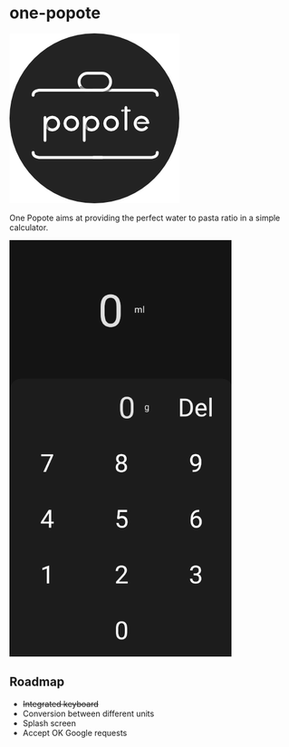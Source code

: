 # one-popote

![logo](/screenshots/logo.png)

One Popote aims at providing the perfect water to pasta ratio in a simple calculator.

![screenshot](/screenshots/screenshot.png)

## Roadmap

* ~~Integrated keyboard~~
* Conversion between different units
* Splash screen
* Accept OK Google requests
